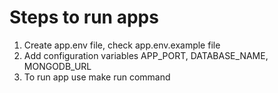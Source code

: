 # Steps to run apps
1. Create app.env file, check app.env.example file
2. Add configuration variables 
  APP_PORT,
  DATABASE_NAME,
  MONGODB_URL
3. To run app use make run command